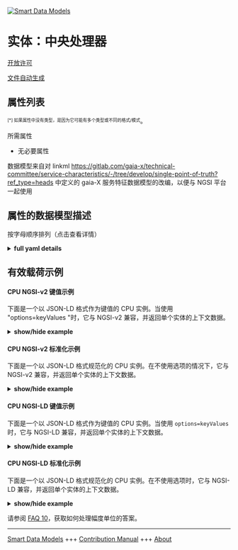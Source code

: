 <!-- 10-Header -->  
[![Smart Data Models](https://smartdatamodels.org/wp-content/uploads/2022/01/SmartDataModels_logo.png "Logo")](https://smartdatamodels.org)  
实体：中央处理器  
========<!-- /10-Header -->  
<!-- 15-License -->  
[开放许可](https://github.com/smart-data-models//dataModel.Gaia-X/blob/master/CPU/LICENSE.md)  
[文件自动生成](https://docs.google.com/presentation/d/e/2PACX-1vTs-Ng5dIAwkg91oTTUdt8ua7woBXhPnwavZ0FxgR8BsAI_Ek3C5q97Nd94HS8KhP-r_quD4H0fgyt3/pub?start=false&loop=false&delayms=3000#slide=id.gb715ace035_0_60)  
<!-- /15-License -->  
<!-- 20-Description -->  
<!-- /20-Description -->  
<!-- 30-PropertiesList -->  

## 属性列表  

<sup><sub>[*] 如果属性中没有类型，是因为它可能有多个类型或不同的格式/模式</sub></sup>。  
<!-- /30-PropertiesList -->  
<!-- 35-RequiredProperties -->  
所需属性  
- 无必要属性  <!-- /35-RequiredProperties -->  
<!-- 40-NotesYaml -->  
数据模型来自对 linkml https://gitlab.com/gaia-x/technical-committee/service-characteristics/-/tree/develop/single-point-of-truth?ref_type=heads 中定义的 gaia-X 服务特征数据模型的改编，以便与 NGSI 平台一起使用  
<!-- /40-NotesYaml -->  
<!-- 50-DataModelHeader -->  
## 属性的数据模型描述  
按字母顺序排列（点击查看详情）  
<!-- /50-DataModelHeader -->  
<!-- 60-ModelYaml -->  
<details><summary><strong>full yaml details</strong></summary>    
```yaml  
CPU:    
  description: Computational processing unit of virtual and physical machines.    
  properties:    
    address:    
      description: The mailing address    
      properties:    
        addressCountry:    
          description: 'The country. For example, Spain'    
          type: string    
          x-ngsi:    
            model: https://schema.org/addressCountry    
            type: Property    
        addressLocality:    
          description: 'The locality in which the street address is, and which is in the region'    
          type: string    
          x-ngsi:    
            model: https://schema.org/addressLocality    
            type: Property    
        addressRegion:    
          description: 'The region in which the locality is, and which is in the country'    
          type: string    
          x-ngsi:    
            model: https://schema.org/addressRegion    
            type: Property    
        district:    
          description: 'A district is a type of administrative division that, in some countries, is managed by the local government'    
          type: string    
          x-ngsi:    
            type: Property    
        postOfficeBoxNumber:    
          description: 'The post office box number for PO box addresses. For example, 03578'    
          type: string    
          x-ngsi:    
            model: https://schema.org/postOfficeBoxNumber    
            type: Property    
        postalCode:    
          description: 'The postal code. For example, 24004'    
          type: string    
          x-ngsi:    
            model: https://schema.org/https://schema.org/postalCode    
            type: Property    
        streetAddress:    
          description: The street address    
          type: string    
          x-ngsi:    
            model: https://schema.org/streetAddress    
            type: Property    
        streetNr:    
          description: Number identifying a specific property on a public street    
          type: string    
          x-ngsi:    
            type: Property    
      type: object    
      x-ngsi:    
        model: https://schema.org/address    
        type: Property    
    alternateName:    
      description: An alternative name for this item    
      type: string    
      x-ngsi:    
        type: Property    
    areaServed:    
      description: The geographic area where a service or offered item is provided    
      type: string    
      x-ngsi:    
        model: https://schema.org/Text    
        type: Property    
    baseFrequency:    
      description: Base frequency of the CPU.    
      type: number    
      x-ngsi:    
        type: Property    
    boostFrequency:    
      description: Boost frequency of the CPU.    
      type: number    
      x-ngsi:    
        type: Property    
    cpuArchitecture:    
      description: 'Architecture of CPU as defined per .name string of structure static const X86CPUDefinition builtin_x86_defs defined in https://gitlab.com/qemu-project/qemu/-/blob/master/target/i386/cpu.c. Non-listed architectures to be designated as ''other''Enum:''x86-32'', ''x86-64'', ''AArch-32'', ''AArch-64'', ''RISC-V'', ''Other'''    
      enum:    
        - x86-32    
        - x86-64    
        - AArch-32    
        - AArch-64    
        - RISC-V    
        - Other    
      type: string    
      x-ngsi:    
        type: Property    
    cpuFlag:    
      description: 'CPU flags as documented by lscpu and defined in https://github.com/torvalds/linux/blob/master/tools/arch/x86/include/asm/cpufeatures.h. Non-listed flags to be designated as ''other''.'    
      items:    
        type: string    
      type: array    
      x-ngsi:    
        type: Property    
    dataProvider:    
      description: A sequence of characters identifying the provider of the harmonised data entity    
      type: string    
      x-ngsi:    
        type: Property    
    dateCreated:    
      description: Entity creation timestamp. This will usually be allocated by the storage platform    
      format: date-time    
      type: string    
      x-ngsi:    
        type: Property    
    dateModified:    
      description: Timestamp of the last modification of the entity. This will usually be allocated by the storage platform    
      format: date-time    
      type: string    
      x-ngsi:    
        type: Property    
    description:    
      description: A description of this item    
      type: string    
      x-ngsi:    
        type: Property    
    id:    
      anyOf:    
        - description: Identifier format of any NGSI entity    
          maxLength: 256    
          minLength: 1    
          pattern: ^[\w\-\.\{\}\$\+\*\[\]`|~^@!,:\\]+$    
          type: string    
          x-ngsi:    
            type: Property    
        - description: Identifier format of any NGSI entity    
          format: uri    
          type: string    
          x-ngsi:    
            type: Property    
      description: Unique identifier of the entity    
      x-ngsi:    
        type: Property    
    lastLevelCacheSize:    
      description: Last Level Cache size of the CPU.    
      type: number    
      x-ngsi:    
        type: Property    
    location:    
      description: 'Geojson reference to the item. It can be Point, LineString, Polygon, MultiPoint, MultiLineString or MultiPolygon'    
      oneOf:    
        - description: Geojson reference to the item. Point    
          properties:    
            bbox:    
              items:    
                type: number    
              minItems: 4    
              type: array    
            coordinates:    
              items:    
                type: number    
              minItems: 2    
              type: array    
            type:    
              enum:    
                - Point    
              type: string    
          required:    
            - type    
            - coordinates    
          title: GeoJSON Point    
          type: object    
          x-ngsi:    
            type: GeoProperty    
        - description: Geojson reference to the item. LineString    
          properties:    
            bbox:    
              items:    
                type: number    
              minItems: 4    
              type: array    
            coordinates:    
              items:    
                items:    
                  type: number    
                minItems: 2    
                type: array    
              minItems: 2    
              type: array    
            type:    
              enum:    
                - LineString    
              type: string    
          required:    
            - type    
            - coordinates    
          title: GeoJSON LineString    
          type: object    
          x-ngsi:    
            type: GeoProperty    
        - description: Geojson reference to the item. Polygon    
          properties:    
            bbox:    
              items:    
                type: number    
              minItems: 4    
              type: array    
            coordinates:    
              items:    
                items:    
                  items:    
                    type: number    
                  minItems: 2    
                  type: array    
                minItems: 4    
                type: array    
              type: array    
            type:    
              enum:    
                - Polygon    
              type: string    
          required:    
            - type    
            - coordinates    
          title: GeoJSON Polygon    
          type: object    
          x-ngsi:    
            type: GeoProperty    
        - description: Geojson reference to the item. MultiPoint    
          properties:    
            bbox:    
              items:    
                type: number    
              minItems: 4    
              type: array    
            coordinates:    
              items:    
                items:    
                  type: number    
                minItems: 2    
                type: array    
              type: array    
            type:    
              enum:    
                - MultiPoint    
              type: string    
          required:    
            - type    
            - coordinates    
          title: GeoJSON MultiPoint    
          type: object    
          x-ngsi:    
            type: GeoProperty    
        - description: Geojson reference to the item. MultiLineString    
          properties:    
            bbox:    
              items:    
                type: number    
              minItems: 4    
              type: array    
            coordinates:    
              items:    
                items:    
                  items:    
                    type: number    
                  minItems: 2    
                  type: array    
                minItems: 2    
                type: array    
              type: array    
            type:    
              enum:    
                - MultiLineString    
              type: string    
          required:    
            - type    
            - coordinates    
          title: GeoJSON MultiLineString    
          type: object    
          x-ngsi:    
            type: GeoProperty    
        - description: Geojson reference to the item. MultiLineString    
          properties:    
            bbox:    
              items:    
                type: number    
              minItems: 4    
              type: array    
            coordinates:    
              items:    
                items:    
                  items:    
                    items:    
                      type: number    
                    minItems: 2    
                    type: array    
                  minItems: 4    
                  type: array    
                type: array    
              type: array    
            type:    
              enum:    
                - MultiPolygon    
              type: string    
          required:    
            - type    
            - coordinates    
          title: GeoJSON MultiPolygon    
          type: object    
          x-ngsi:    
            type: GeoProperty    
      x-ngsi:    
        type: GeoProperty    
    name:    
      description: The name of this item    
      type: string    
      x-ngsi:    
        type: Property    
    numberOfCores:    
      description: Number of cores of the CPU.    
      minimum: 1    
      type: number    
      x-ngsi:    
        type: Property    
    numberOfThreads:    
      description: Number of threads of the CPU.    
      minimum: 1    
      type: number    
      x-ngsi:    
        type: Property    
    owner:    
      description: A List containing a JSON encoded sequence of characters referencing the unique Ids of the owner(s)    
      items:    
        anyOf:    
          - description: Identifier format of any NGSI entity    
            maxLength: 256    
            minLength: 1    
            pattern: ^[\w\-\.\{\}\$\+\*\[\]`|~^@!,:\\]+$    
            type: string    
            x-ngsi:    
              type: Property    
          - description: Identifier format of any NGSI entity    
            format: uri    
            type: string    
            x-ngsi:    
              type: Property    
        description: Unique identifier of the entity    
        x-ngsi:    
          type: Property    
      type: array    
      x-ngsi:    
        type: Property    
    seeAlso:    
      description: list of uri pointing to additional resources about the item    
      oneOf:    
        - items:    
            format: uri    
            type: string    
          minItems: 1    
          type: array    
        - format: uri    
          type: string    
      x-ngsi:    
        type: Property    
    smtEnabled:    
      description: 'Is simultaneous multithreading (SMT) or hyper threading (HT) active in this CPU? Default ''False''.'    
      type: boolean    
      x-ngsi:    
        type: Property    
    source:    
      description: 'A sequence of characters giving the original source of the entity data as a URL. Recommended to be the fully qualified domain name of the source provider, or the URL to the source object'    
      type: string    
      x-ngsi:    
        type: Property    
    thermalDesignPower:    
      description: CPU Thermal Design Power.    
      type: number    
      x-ngsi:    
        type: Property    
    type:    
      description: NGSI entity type. It has to be CPU    
      enum:    
        - CPU    
      type: string    
      x-ngsi:    
        type: Property    
  required:    
    - id    
    - type    
  type: object    
  x-derived-from: https://gitlab.com/gaia-x/technical-committee/service-characteristics/-/tree/develop/single-point-of-truth    
  x-disclaimer: 'Redistribution and use in source and binary forms, with or without modification, are permitted  provided that the license conditions are met. Copyleft (c) 2024 Contributors to Smart Data Models Program'    
  x-license-url: https://github.com/smart-data-models/dataModel.Gaia-X/blob/master/CPU/LICENSE.md    
  x-model-schema: https://smart-data-models.github.io/dataModel.Gaia-X/CPU/schema.json    
  x-model-tags: Gaia-X    
  x-version: 0.0.1    
```  
</details>    
<!-- /60-ModelYaml -->  
<!-- 70-MiddleNotes -->  
<!-- /70-MiddleNotes -->  
<!-- 80-Examples -->  
## 有效载荷示例  
#### CPU NGSI-v2 键值示例  
下面是一个以 JSON-LD 格式作为键值的 CPU 实例。当使用 "options=keyValues "时，它与 NGSI-v2 兼容，并返回单个实体的上下文数据。  
<details><summary><strong>show/hide example</strong></summary>    
```json  
{  
  "id": "urn:ngsi-ld:CPU:id:BMSZ:55859332",  
  "type": "CPU",  
  "dateCreated": "2015-05-04T16:10:32Z",  
  "dateModified": "2008-02-12T00:15:56Z",  
  "source": "",  
  "name": "Basic CPU",  
  "alternateName": "",  
  "description": "",  
  "dataProvider": "",  
  "owner": [  
    "urn:ngsi-ld:CPU:items:YGYU:19193177",  
    "urn:ngsi-ld:CPU:items:LFVY:28632153"  
  ],  
  "seeAlso": [  
    ""  
  ],  
  "location": {  
    "type": "Point",  
    "coordinates": [  
      50.8484048,  
      4.3671841  
    ]  
  },  
  "address": {  
    "streetAddress": "Avenue des Arts",  
    "addressLocality": "Brussels",  
    "addressRegion": "Stay ",  
    "addressCountry": "Belgium",  
    "postalCode": "1210",  
    "postOfficeBoxNumber": "",  
    "streetNr": "6-9",  
    "district": ""  
  },  
  "areaServed": "Europe",  
  "cpuArchitecture": "x86-32",  
  "cpuFlag": [  
    "Carry"  
  ],  
  "smtEnabled": true,  
  "numberOfCores": 1,  
  "numberOfThreads": 32,  
  "baseFrequency": 20,  
  "boostFrequency": 40,  
  "lastLevelCacheSize": 2,  
  "thermalDesignPower": 5  
}  
```  
</details>  
#### CPU NGSI-v2 标准化示例  
下面是一个以 JSON-LD 格式规范化的 CPU 实例。在不使用选项的情况下，它与 NGSI-v2 兼容，并返回单个实体的上下文数据。  
<details><summary><strong>show/hide example</strong></summary>    
```json  
{  
  "id": "urn:ngsi-ld:CPU:id:BMSZ:55859332",  
  "type": "CPU",  
  "dateCreated": {  
    "type": "Date-Time",  
    "value": "2015-05-04T16:10:32Z"  
  },  
  "dateModified": {  
    "type": "Date-Time",  
    "value": "2008-02-12T00:15:56Z"  
  },  
  "source": {  
    "type": "Text",  
    "value": ""  
  },  
  "name": {  
    "type": "Text",  
    "value": "Basic CPU"  
  },  
  "alternateName": {  
    "type": "Text",  
    "value": ""  
  },  
  "description": {  
    "type": "Text",  
    "value": ""  
  },  
  "dataProvider": {  
    "type": "Text",  
    "value": ""  
  },  
  "owner": {  
    "type": "array",  
    "value": [  
      "urn:ngsi-ld:CPU:items:YGYU:19193177",  
      "urn:ngsi-ld:CPU:items:LFVY:28632153"  
    ]  
  },  
  "seeAlso": {  
    "type": "array",  
    "value": [  
      ""  
    ]  
  },  
  "location": {  
    "type": "geo:json",  
    "value": {  
      "type": "Point",  
      "coordinates": [  
        50.8484048,  
        4.3671841  
      ]  
    }  
  },  
  "address": {  
    "type": "StructuredValue",  
    "value": {  
      "streetAddress": "Avenue des Arts",  
      "addressLocality": "Brussels",  
      "addressRegion": "Stay ",  
      "addressCountry": "Belgium",  
      "postalCode": "1210",  
      "postOfficeBoxNumber": "",  
      "streetNr": "6-9",  
      "district": ""  
    }  
  },  
  "areaServed": {  
    "type": "Text",  
    "value": "Europe"  
  },  
  "cpuArchitecture": {  
    "type": "Text",  
    "value": "x86-32"  
  },  
  "cpuFlag": {  
    "type": "array",  
    "value": [  
      "Carry"  
    ]  
  },  
  "smtEnabled": {  
    "type": "Boolean",  
    "value": true  
  },  
  "numberOfCores": {  
    "type": "Number",  
    "value": 1  
  },  
  "numberOfThreads": {  
    "type": "Number",  
    "value": 32  
  },  
  "baseFrequency": {  
    "type": "Number",  
    "value": 20  
  },  
  "boostFrequency": {  
    "type": "Number",  
    "value": 40  
  },  
  "lastLevelCacheSize": {  
    "type": "Number",  
    "value": 2  
  },  
  "thermalDesignPower": {  
    "type": "Number",  
    "value": 5  
  }  
}  
```  
</details>  
#### CPU NGSI-LD 键值示例  
下面是一个以 JSON-LD 格式作为键值的 CPU 实例。当使用 `options=keyValues` 时，它与 NGSI-LD 兼容，并返回单个实体的上下文数据。  
<details><summary><strong>show/hide example</strong></summary>    
```json  
{  
  "id": "urn:ngsi-ld:CPU:id:BMSZ:55859332",  
  "type": "CPU",  
  "dateCreated": "2015-05-04T16:10:32Z",  
  "dateModified": "2008-02-12T00:15:56Z",  
  "source": "",  
  "name": "Basic CPU",  
  "alternateName": "",  
  "description": "",  
  "dataProvider": "",  
  "owner": [  
    "urn:ngsi-ld:CPU:items:YGYU:19193177",  
    "urn:ngsi-ld:CPU:items:LFVY:28632153"  
  ],  
  "seeAlso": [  
    ""  
  ],  
  "location": {  
    "type": "Point",  
    "coordinates": [  
      50.8484048,  
      4.3671841  
    ]  
  },  
  "address": {  
    "streetAddress": "Avenue des Arts",  
    "addressLocality": "Brussels",  
    "addressRegion": "Stay ",  
    "addressCountry": "Belgium",  
    "postalCode": "1210",  
    "postOfficeBoxNumber": "",  
    "streetNr": "6-9",  
    "district": ""  
  },  
  "areaServed": "Europe",  
  "cpuArchitecture": "x86-32",  
  "cpuFlag": [  
    "Carry"  
  ],  
  "smtEnabled": true,  
  "numberOfCores": 1,  
  "numberOfThreads": 32,  
  "baseFrequency": 20,  
  "boostFrequency": 40,  
  "lastLevelCacheSize": 2,  
  "thermalDesignPower": 5,  
  "@context": [  
    "https://smart-data-models.github.io/dataModel.Gaia-X/context.jsonld"  
  ]  
}  
```  
</details>  
#### CPU NGSI-LD 标准化示例  
下面是一个以 JSON-LD 格式规范化的 CPU 实例。在不使用选项时，它与 NGSI-LD 兼容，并返回单个实体的上下文数据。  
<details><summary><strong>show/hide example</strong></summary>    
```json  
{  
  "id": "urn:ngsi-ld:CPU:id:BMSZ:55859332",  
  "type": "CPU",  
  "dateCreated": {  
    "type": "Property",  
    "value": {  
      "@type": "DateTime",  
      "@value": "2015-05-04T16:10:32Z"  
    }  
  },  
  "dateModified": {  
    "type": "Property",  
    "value": {  
      "@type": "DateTime",  
      "@value": "2008-02-12T00:15:56Z"  
    }  
  },  
  "source": {  
    "type": "Property",  
    "value": ""  
  },  
  "name": {  
    "type": "Property",  
    "value": "Basic CPU"  
  },  
  "alternateName": {  
    "type": "Property",  
    "value": ""  
  },  
  "description": {  
    "type": "Property",  
    "value": ""  
  },  
  "dataProvider": {  
    "type": "Property",  
    "value": ""  
  },  
  "owner": {  
    "type": "Property",  
    "value": [  
      "urn:ngsi-ld:CPU:items:YGYU:19193177",  
      "urn:ngsi-ld:CPU:items:LFVY:28632153"  
    ]  
  },  
  "seeAlso": {  
    "type": "Property",  
    "value": [  
      ""  
    ]  
  },  
  "location": {  
    "type": "GeoProperty",  
    "value": {  
      "type": "Point",  
      "coordinates": [  
        50.8484048,  
        4.3671841  
      ]  
    }  
  },  
  "address": {  
    "type": "Property",  
    "value": {  
      "streetAddress": "Avenue des Arts",  
      "addressLocality": "Brussels",  
      "addressRegion": "Stay ",  
      "addressCountry": "Belgium",  
      "postalCode": "1210",  
      "postOfficeBoxNumber": "",  
      "streetNr": "6-9",  
      "district": ""  
    }  
  },  
  "areaServed": {  
    "type": "Property",  
    "value": "Europe"  
  },  
  "cpuArchitecture": {  
    "type": "Property",  
    "value": "x86-32"  
  },  
  "cpuFlag": {  
    "type": "Property",  
    "value": [  
      "Carry"  
    ]  
  },  
  "smtEnabled": {  
    "type": "Property",  
    "value": true  
  },  
  "numberOfCores": {  
    "type": "Property",  
    "value": 1  
  },  
  "numberOfThreads": {  
    "type": "Property",  
    "value": 32  
  },  
  "baseFrequency": {  
    "type": "Property",  
    "value": 20,  
    "unitCode": "Mhz"  
  },  
  "boostFrequency": {  
    "type": "Property",  
    "value": 40,  
    "unitCode": "Mhz"  
  },  
  "lastLevelCacheSize": {  
    "type": "Property",  
    "value": 2  
  },  
  "thermalDesignPower": {  
    "type": "Property",  
    "value": 5,  
    "unitCode": "Wat"  
  },  
  "@context": [  
    "https://smart-data-models.github.io/dataModel.Gaia-X/context.jsonld"  
  ]  
}  
```  
</details><!-- /80-Examples -->  
<!-- 90-FooterNotes -->  
<!-- /90-FooterNotes -->  
<!-- 95-Units -->  
请参阅 [FAQ 10](https://smartdatamodels.org/index.php/faqs/)，获取如何处理幅度单位的答案。  
<!-- /95-Units -->  
<!-- 97-LastFooter -->  
---  
[Smart Data Models](https://smartdatamodels.org) +++ [Contribution Manual](https://bit.ly/contribution_manual) +++ [About](https://bit.ly/Introduction_SDM)<!-- /97-LastFooter -->  
